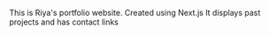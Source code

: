 This is Riya's portfolio website. Created using Next.js
It displays past projects and has contact links
